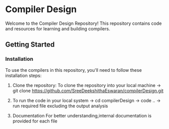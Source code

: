 # Compiler Design

Welcome to the Compiler Design Repository!
This repository contains code and resources for learning and building compilers.

## Getting Started

### Installation

To use the compilers in this repository, you'll need to follow these installation steps:

1. Clone the repository:
    To clone the repository into your local machine
     -> git clone https://github.com/SreeDeekshithaEswaran/compilerDesign.git

2. To run the code in your local system
    -> cd compilerDesign
    -> code ..
    -> run required file excluding the output analysis
   
4. Documentation
    For better understanding,internal documentation is provided for each file


                     
   
